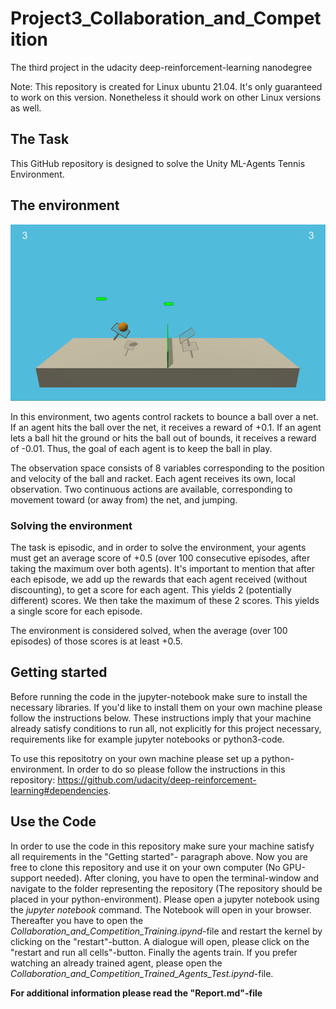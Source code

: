 # Project3_Collaboration_and_Competition
The third project in the udacity deep-reinforcement-learning nanodegree

Note: This repository is created for Linux ubuntu 21.04. It's only guaranteed to work on this version. Nonetheless it should work on other Linux versions as well.

## The Task
This GitHub repository is designed to solve the Unity ML-Agents Tennis Environment.

## The environment
![Unity ML-Agents Tennis Environment](Udacity_Collab_and_Comp.gif)

In this environment, two agents control rackets to bounce a ball over a net. If an agent hits the ball over the net, it receives a reward of +0.1. If an agent lets a ball hit the ground or hits the ball out of bounds, it receives a reward of -0.01. Thus, the goal of each agent is to keep the ball in play.

The observation space consists of 8 variables corresponding to the position and velocity of the ball and racket. Each agent receives its own, local observation. Two continuous actions are available, corresponding to movement toward (or away from) the net, and jumping.

### Solving the environment

The task is episodic, and in order to solve the environment, your agents must get an average score of +0.5 (over 100 consecutive episodes, after taking the maximum over both agents). It's important to mention that after each episode, we add up the rewards that each agent received (without discounting), to get a score for each agent. This yields 2 (potentially different) scores. We then take the maximum of these 2 scores. This yields a single score for each episode.

The environment is considered solved, when the average (over 100 episodes) of those scores is at least +0.5.

## Getting started

Before running the code in the jupyter-notebook make sure to install the necessary libraries. If you'd like to install them on your own machine please follow the instructions below. These instructions imply that your machine already satisfy conditions to run all, not explicitly for this project necessary, requirements like for example jupyter notebooks or python3-code.

To use this repositotry on your own machine please set up a python-environment. In order to do so please follow the instructions in this repository: https://github.com/udacity/deep-reinforcement-learning#dependencies.

## Use the Code

In order to use the code in this repository make sure your machine satisfy  all requirements in the "Getting started"- paragraph above. Now you are free to clone this repository and use it on your own computer (No GPU-support needed). After cloning, you have to open the terminal-window and navigate to the folder representing the repository (The repository should be placed in your python-environment). Please open a jupyter notebook using the *jupyter notebook* command. The Notebook will open in your browser. Thereafter you have to open the *Collaboration_and_Competition_Training.ipynd*-file and restart the kernel by clicking on the "restart"-button. A dialogue will open, please click on the "restart and run all cells"-button. Finally the agents train. If you prefer watching an already trained agent, please open the *Collaboration_and_Competition_Trained_Agents_Test.ipynd*-file.

**For additional information please read the "Report.md"-file**
